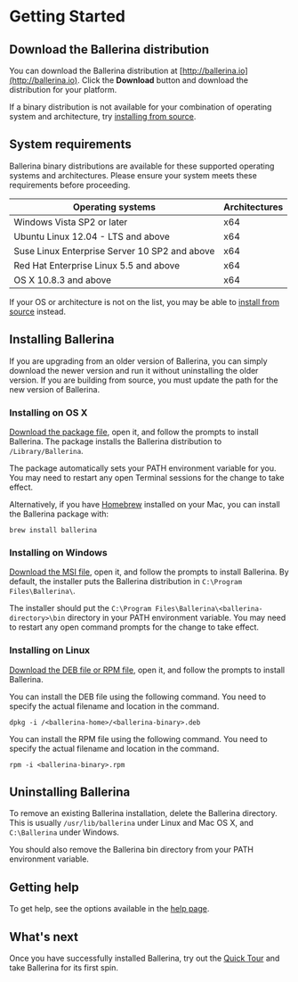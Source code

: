 # Getting Started

## Download the Ballerina distribution

You can download the Ballerina distribution at [http://ballerina.io](http://ballerina.io). Click the **Download** button and download the distribution for your platform.

If a binary distribution is not available for your combination of operating system and architecture, try [installing from source](https://github.com/ballerina-platform/ballerina-lang#install-from-source).

## System requirements

Ballerina binary distributions are available for these supported operating systems and architectures. Please ensure your system meets these requirements before proceeding.

| Operating systems | Architectures |
| ------------- | :------------- |
| Windows Vista SP2 or later | x64 |
| Ubuntu Linux 12.04 - LTS and above | x64 |
| Suse Linux Enterprise Server 10 SP2 and above | x64 |
| Red Hat Enterprise Linux 5.5 and above | x64 |
| OS X 10.8.3 and above | x64 |

If your OS or architecture is not on the list, you may be able to [install from source](https://github.com/ballerina-platform/ballerina-lang/blob/master/README.md#install-from-source) instead.

## Installing Ballerina

If you are upgrading from an older version of Ballerina, you can simply download the newer version and run it without uninstalling the older version. If you are building from source, you must update the path for the new version of Ballerina.

### Installing on OS X

[Download the package file](/downloads), open it, and follow the prompts to install Ballerina. The package installs the Ballerina distribution to `/Library/Ballerina`.

The package automatically sets your PATH environment variable for you. You may need to restart any open Terminal sessions for the change to take effect.

Alternatively, if you have [Homebrew](https://brew.sh/) installed on your Mac, you can install the Ballerina package with:

```
brew install ballerina
```

### Installing on Windows

[Download the MSI file](/downloads), open it, and follow the prompts to install Ballerina. By default, the installer puts the Ballerina distribution in `C:\Program Files\Ballerina\`.

The installer should put the `C:\Program Files\Ballerina\<ballerina-directory>\bin` directory in your PATH environment variable. You may need to restart any open command prompts for the change to take effect.

### Installing on Linux

[Download the DEB file or RPM file](/downloads), open it, and follow the prompts to install Ballerina.

You can install the DEB file using the following command. You need to specify the actual filename and location in the command.

```
dpkg -i /<ballerina-home>/<ballerina-binary>.deb
```

You can install the RPM file using the following command. You need to specify the actual filename and location in the command.

```
rpm -i <ballerina-binary>.rpm
```

## Uninstalling Ballerina

To remove an existing Ballerina installation, delete the Ballerina directory. This is usually `/usr/lib/ballerina` under Linux and Mac OS X, and `C:\Ballerina` under Windows.

You should also remove the Ballerina bin directory from your PATH environment variable.

## Getting help

To get help, see the options available in the [help page](/help).

## What's next

Once you have successfully installed Ballerina, try out the [Quick Tour](/learn/quick-tour) and take Ballerina for its first spin.
